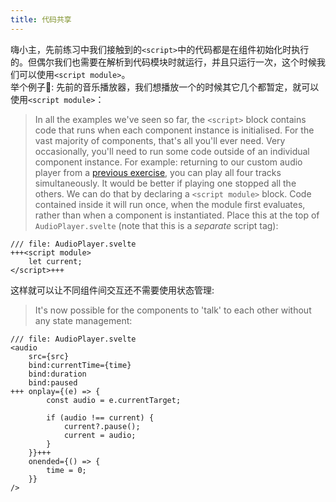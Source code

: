 ```yaml
---
title: 代码共享
---
```


嗨小主，先前练习中我们接触到的`<script>`中的代码都是在组件初始化时执行的。但偶尔我们也需要在解析到代码模块时就运行，并且只运行一次，这个时候我们可以使用`<script module>`。   
举个例子🌰: 先前的音乐播放器，我们想播放一个的时候其它几个都暂定，就可以使用`<script module>`：
> In all the examples we've seen so far, the `<script>` block contains code that runs when each component instance is initialised. For the vast majority of components, that's all you'll ever need.
> Very occasionally, you'll need to run some code outside of an individual component instance. For example: returning to our custom audio player from a [previous exercise](media-elements), you can play all four tracks simultaneously. It would be better if playing one stopped all the others.
> We can do that by declaring a `<script module>` block. Code contained inside it will run once, when the module first evaluates, rather than when a component is instantiated. Place this at the top of `AudioPlayer.svelte` (note that this is a _separate_ script tag):

```svelte
/// file: AudioPlayer.svelte
+++<script module>
	let current;
</script>+++
```

这样就可以让不同组件间交互还不需要使用状态管理:
> It's now possible for the components to 'talk' to each other without any state management:

```svelte
/// file: AudioPlayer.svelte
<audio
	src={src}
	bind:currentTime={time}
	bind:duration
	bind:paused
+++	onplay={(e) => {
		const audio = e.currentTarget;

		if (audio !== current) {
			current?.pause();
			current = audio;
		}
	}}+++
	onended={() => {
		time = 0;
	}}
/>
```
